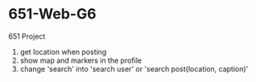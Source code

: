 # 651-Web-G6
651 Project

1. get location when posting
2. show map and markers in the profile
3. change 'search' into 'search user' or 'search post(location, caption)'
